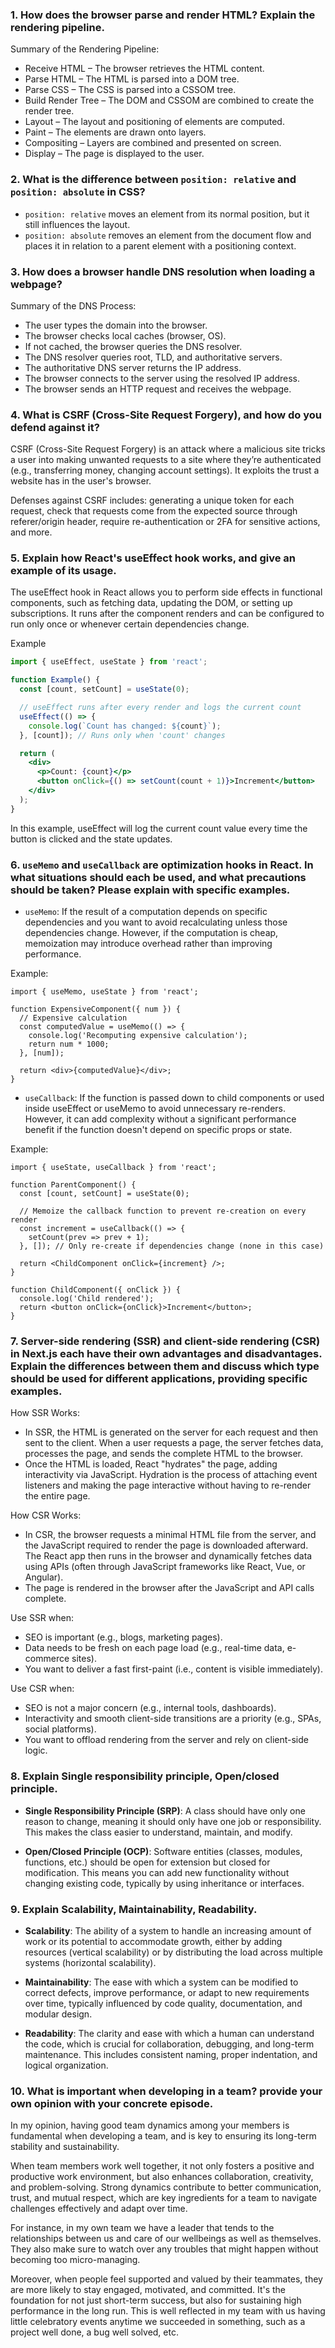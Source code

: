 ### 1. How does the browser parse and render HTML? Explain the rendering pipeline.

Summary of the Rendering Pipeline:
- Receive HTML – The browser retrieves the HTML content.
- Parse HTML – The HTML is parsed into a DOM tree.
- Parse CSS – The CSS is parsed into a CSSOM tree.
- Build Render Tree – The DOM and CSSOM are combined to create the render tree.
- Layout – The layout and positioning of elements are computed.
- Paint – The elements are drawn onto layers.
- Compositing – Layers are combined and presented on screen.
- Display – The page is displayed to the user.

### 2. What is the difference between `position: relative` and `position: absolute` in CSS?

- `position: relative` moves an element from its normal position, but it still influences the layout.
- `position: absolute` removes an element from the document flow and places it in relation to a parent element with a positioning context.

### 3. How does a browser handle DNS resolution when loading a webpage?

Summary of the DNS Process:
- The user types the domain into the browser.
- The browser checks local caches (browser, OS).
- If not cached, the browser queries the DNS resolver.
- The DNS resolver queries root, TLD, and authoritative servers.
- The authoritative DNS server returns the IP address.
- The browser connects to the server using the resolved IP address.
- The browser sends an HTTP request and receives the webpage.

### 4. What is CSRF (Cross-Site Request Forgery), and how do you defend against it?

CSRF (Cross-Site Request Forgery) is an attack where a malicious site tricks a user into making unwanted requests to a site where they’re authenticated (e.g., transferring money, changing account settings). It exploits the trust a website has in the user's browser.

Defenses against CSRF includes: generating a unique token for each request, check that requests come from the expected source through referer/origin header, require re-authentication or 2FA for sensitive actions, and more.

### 5. Explain how React's useEffect hook works, and give an example of its usage.

The useEffect hook in React allows you to perform side effects in functional components, such as fetching data, updating the DOM, or setting up subscriptions. It runs after the component renders and can be configured to run only once or whenever certain dependencies change.

Example
```jsx
import { useEffect, useState } from 'react';

function Example() {
  const [count, setCount] = useState(0);

  // useEffect runs after every render and logs the current count
  useEffect(() => {
    console.log(`Count has changed: ${count}`);
  }, [count]); // Runs only when 'count' changes

  return (
    <div>
      <p>Count: {count}</p>
      <button onClick={() => setCount(count + 1)}>Increment</button>
    </div>
  );
}
```
In this example, useEffect will log the current count value every time the button is clicked and the state updates.

### 6. `useMemo` and `useCallback` are optimization hooks in React. In what situations should each be used, and what precautions should be taken? Please explain with specific examples.

- `useMemo`: If the result of a computation depends on specific dependencies and you want to avoid recalculating unless those dependencies change. However, if the computation is cheap, memoization may introduce overhead rather than improving performance.

Example:
```tsx
import { useMemo, useState } from 'react';

function ExpensiveComponent({ num }) {
  // Expensive calculation
  const computedValue = useMemo(() => {
    console.log('Recomputing expensive calculation');
    return num * 1000;
  }, [num]);

  return <div>{computedValue}</div>;
}
```

- `useCallback`: If the function is passed down to child components or used inside useEffect or useMemo to avoid unnecessary re-renders. However, it can add complexity without a significant performance benefit if the function doesn't depend on specific props or state.

Example:
```tsx
import { useState, useCallback } from 'react';

function ParentComponent() {
  const [count, setCount] = useState(0);

  // Memoize the callback function to prevent re-creation on every render
  const increment = useCallback(() => {
    setCount(prev => prev + 1);
  }, []); // Only re-create if dependencies change (none in this case)

  return <ChildComponent onClick={increment} />;
}

function ChildComponent({ onClick }) {
  console.log('Child rendered');
  return <button onClick={onClick}>Increment</button>;
}
```

### 7. Server-side rendering (SSR) and client-side rendering (CSR) in Next.js each have their own advantages and disadvantages. Explain the differences between them and discuss which type should be used for different applications, providing specific examples.

How SSR Works:
- In SSR, the HTML is generated on the server for each request and then sent to the client. When a user requests a page, the server fetches data, processes the page, and sends the complete HTML to the browser.
- Once the HTML is loaded, React "hydrates" the page, adding interactivity via JavaScript. Hydration is the process of attaching event listeners and making the page interactive without having to re-render the entire page.

How CSR Works:
- In CSR, the browser requests a minimal HTML file from the server, and the JavaScript required to render the page is downloaded afterward. The React app then runs in the browser and dynamically fetches data using APIs (often through JavaScript frameworks like React, Vue, or Angular).
- The page is rendered in the browser after the JavaScript and API calls complete.

Use SSR when:

- SEO is important (e.g., blogs, marketing pages).
- Data needs to be fresh on each page load (e.g., real-time data, e-commerce sites).
- You want to deliver a fast first-paint (i.e., content is visible immediately).

Use CSR when:

- SEO is not a major concern (e.g., internal tools, dashboards).
- Interactivity and smooth client-side transitions are a priority (e.g., SPAs, social platforms).
- You want to offload rendering from the server and rely on client-side logic.

### 8. Explain Single responsibility principle, Open/closed principle.

- **Single Responsibility Principle (SRP)**: A class should have only one reason to change, meaning it should only have one job or responsibility. This makes the class easier to understand, maintain, and modify.

- **Open/Closed Principle (OCP)**: Software entities (classes, modules, functions, etc.) should be open for extension but closed for modification. This means you can add new functionality without changing existing code, typically by using inheritance or interfaces.

### 9. Explain Scalability, Maintainability, Readability.

- **Scalability**: The ability of a system to handle an increasing amount of work or its potential to accommodate growth, either by adding resources (vertical scalability) or by distributing the load across multiple systems (horizontal scalability).

- **Maintainability**: The ease with which a system can be modified to correct defects, improve performance, or adapt to new requirements over time, typically influenced by code quality, documentation, and modular design.

- **Readability**: The clarity and ease with which a human can understand the code, which is crucial for collaboration, debugging, and long-term maintenance. This includes consistent naming, proper indentation, and logical organization.

### 10. What is important when developing in a team? provide your own opinion with your concrete episode.

In my opinion, having good team dynamics among your members is fundamental when developing a team, and is key to ensuring its long-term stability and sustainability.

When team members work well together, it not only fosters a positive and productive work environment, but also enhances collaboration, creativity, and problem-solving. Strong dynamics contribute to better communication, trust, and mutual respect, which are key ingredients for a team to navigate challenges effectively and adapt over time.

For instance, in my own team we have a leader that tends to the relationships between us and care of our wellbeings as well as themselves. They also make sure to watch over any troubles that might happen without becoming too micro-managing.

Moreover, when people feel supported and valued by their teammates, they are more likely to stay engaged, motivated, and committed. It's the foundation for not just short-term success, but also for sustaining high performance in the long run. This is well reflected in my team with us having little celebratory events anytime we succeeded in something, such as a project well done, a bug well solved, etc.
